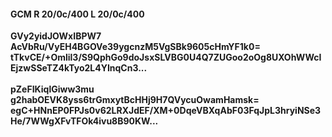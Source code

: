 #### GCM R 20/0c/400 L 20/0c/400
**GVy2yidJOWxIBPW7**<br/>**AcVbRu/VyEH4BGOVe39ygcnzM5VgSBk9605cHmYF1k0=**<br/>**tTkvCE/+Omlil3/S9QphGo9doJsxSLVBG0U4Q7ZUGoo2oOg8UXOhWWcIEjzwSSeTZ4kTyo2L4YInqCn3...**<br/><br/>
**pZeFIKiqlGiww3mu**<br/>**g2habOEVK8yss6trGmxytBcHHj9H7QVycuOwamHamsk=**<br/>**egC+HNnEP0FPJs0v62LRXJdEF/XM+0DqeVBXqAbF03FqJpL3hryiNSe3He/7WWgXFvTFOk4ivu8B90KW...**